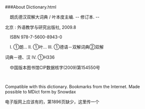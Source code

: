 ###About Dictionary.html

<meta http-equiv="Content-Type" content="text/html; charset=utf-8" />
<meta name="viewport" content="width=device-width, initial-scale=1, maximum-scale=1">
<p>&nbsp;&nbsp;&nbsp;&nbsp;朗氏德汉双解大词典 / 叶本度主编. -- 修订本. --</p>
<p>北京 : 外语教学与研究出版社, 2009.8 </p>

<p>&nbsp;&nbsp;&nbsp;&nbsp;ISBN 978-7-5600-8943-0</p>
 
<p>&nbsp;&nbsp;&nbsp;&nbsp;Ⅰ. ①朗… Ⅱ. ①叶… Ⅲ. ①德语－双解词典②双解
<p>词典－德、汉 Ⅳ. ①H336</p>
 
<p>&nbsp;&nbsp;&nbsp;&nbsp;中国版本图书馆CIP数据核字(2009)第154550号</p>
<br />
<p>Compatible with this dictionary. Bookmarks from the Internet. Made possible to MDict form by Snowdax</p>

电子版网上应该有的，第1896页缺少，这里传一个

